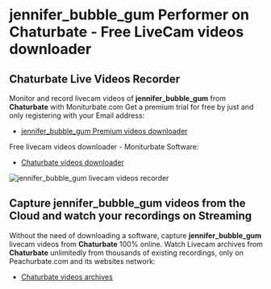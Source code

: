# jennifer_bubble_gum Performer on Chaturbate - Free LiveCam videos downloader

## Chaturbate Live Videos Recorder

Monitor and record livecam videos of **jennifer_bubble_gum** from **Chaturbate** with Moniturbate.com
Get a premium trial for free by just and only registering with your Email address:
* [jennifer_bubble_gum Premium videos downloader](https://moniturbate.com/request-demo-licence-key.html)

Free livecam videos downloader - Moniturbate Software:
* [Chaturbate videos downloader](https://moniturbate.com/moniturbate-download-software.html)

![jennifer_bubble_gum livecam videos recorder](https://peachurnet.com/templates/moniturbate-software.png)


## Capture jennifer_bubble_gum videos from the Cloud and watch your recordings on Streaming

Without the need of downloading a software, capture **jennifer_bubble_gum** livecam videos from **Chaturbate** 100% online.
Watch Livecam archives from **Chaturbate** unlimitedly from thousands of existing recordings, only on Peachurbate.com and its websites network:
* [Chaturbate videos archives](https://peachurnet.com/)